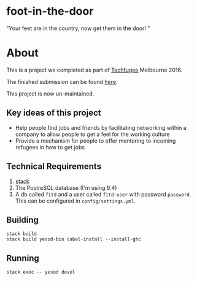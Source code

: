 # foot-in-the-door
"Your feet are in the country, now get them in the door!
"

# About

This is a project we completed as part of [Techfugee](http://techfugees.com/) Melbourne 2016.

The finished submission can be found [here](http://devpost.com/software/foot-in-the-door).

This project is now un-maintained.

## Key ideas of this project

- Help people find jobs and friends by facilitating networking within a company
  to allow people to get a feel for the working culture
- Provide a mechanism for people to offer mentoring to incoming refugees in how
  to get jobs


## Technical Requirements

1. [stack](http://docs.haskellstack.org/en/stable/README/)
1. The PostreSQL database (I'm using 9.4)
1. A db called `fitd` and a user called `fitd-user` with password `password`. This can be
  configured in `config/settings.yml`.


## Building

````
stack build
stack build yesod-bin cabal-install --install-ghc
````

## Running
````
stack exec -- yesod devel
````
